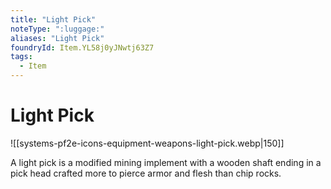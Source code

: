 ```yaml
---
title: "Light Pick"
noteType: ":luggage:"
aliases: "Light Pick"
foundryId: Item.YL58j0yJNwtj63Z7
tags:
  - Item
---
```


# Light Pick
![[systems-pf2e-icons-equipment-weapons-light-pick.webp|150]]

A light pick is a modified mining implement with a wooden shaft ending in a pick head crafted more to pierce armor and flesh than chip rocks.
